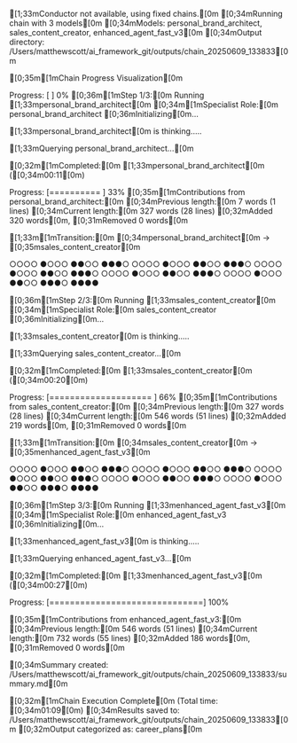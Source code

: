 [1;33mConductor not available, using fixed chains.[0m
[0;34mRunning chain with 3 models[0m
[0;34mModels: personal_brand_architect, sales_content_creator, enhanced_agent_fast_v3[0m
[0;34mOutput directory: /Users/matthewscott/ai_framework_git/outputs/chain_20250609_133833[0m

[0;35m[1mChain Progress Visualization[0m
Progress: [                              ] 0%
[0;36m[1mStep 1/3:[0m Running [1;33mpersonal_brand_architect[0m
[0;34m[1mSpecialist Role:[0m personal_brand_architect
[0;36mInitializing[0m...

[1;33mpersonal_brand_architect[0m is thinking.....

[1;33mQuerying personal_brand_architect...[0m

[0;32m[1mCompleted:[0m [1;33mpersonal_brand_architect[0m ([0;34m00:11[0m)
Progress: [==========                    ] 33%
[0;35m[1mContributions from personal_brand_architect:[0m
[0;34mPrevious length:[0m 7 words (1 lines)
[0;34mCurrent length:[0m 327 words (28 lines)
[0;32mAdded 320 words[0m, [0;31mRemoved 0 words[0m


[1;33m[1mTransition:[0m [0;34mpersonal_brand_architect[0m → [0;35msales_content_creator[0m
○○○○●○○○●●○○●●●○○○○○●○○○●●○○●●●○○○○○●○○○●●○○●●●○○○○○●○○○●●○○●●●○○○○○●○○○●●○○●●●○●●●●



[0;36m[1mStep 2/3:[0m Running [1;33msales_content_creator[0m
[0;34m[1mSpecialist Role:[0m sales_content_creator
[0;36mInitializing[0m...

[1;33msales_content_creator[0m is thinking.....

[1;33mQuerying sales_content_creator...[0m

[0;32m[1mCompleted:[0m [1;33msales_content_creator[0m ([0;34m00:20[0m)
Progress: [====================          ] 66%
[0;35m[1mContributions from sales_content_creator:[0m
[0;34mPrevious length:[0m 327 words (28 lines)
[0;34mCurrent length:[0m 546 words (51 lines)
[0;32mAdded 219 words[0m, [0;31mRemoved 0 words[0m


[1;33m[1mTransition:[0m [0;34msales_content_creator[0m → [0;35menhanced_agent_fast_v3[0m
○○○○●○○○●●○○●●●○○○○○●○○○●●○○●●●○○○○○●○○○●●○○●●●○○○○○●○○○●●○○●●●○○○○○●○○○●●○○●●●○●●●●



[0;36m[1mStep 3/3:[0m Running [1;33menhanced_agent_fast_v3[0m
[0;34m[1mSpecialist Role:[0m enhanced_agent_fast_v3
[0;36mInitializing[0m...

[1;33menhanced_agent_fast_v3[0m is thinking.....

[1;33mQuerying enhanced_agent_fast_v3...[0m

[0;32m[1mCompleted:[0m [1;33menhanced_agent_fast_v3[0m ([0;34m00:27[0m)
Progress: [==============================] 100%

[0;35m[1mContributions from enhanced_agent_fast_v3:[0m
[0;34mPrevious length:[0m 546 words (51 lines)
[0;34mCurrent length:[0m 732 words (55 lines)
[0;32mAdded 186 words[0m, [0;31mRemoved 0 words[0m

[0;34mSummary created: /Users/matthewscott/ai_framework_git/outputs/chain_20250609_133833/summary.md[0m

[0;32m[1mChain Execution Complete[0m (Total time: [0;34m01:09[0m)
[0;34mResults saved to: /Users/matthewscott/ai_framework_git/outputs/chain_20250609_133833[0m
[0;32mOutput categorized as: career_plans[0m
